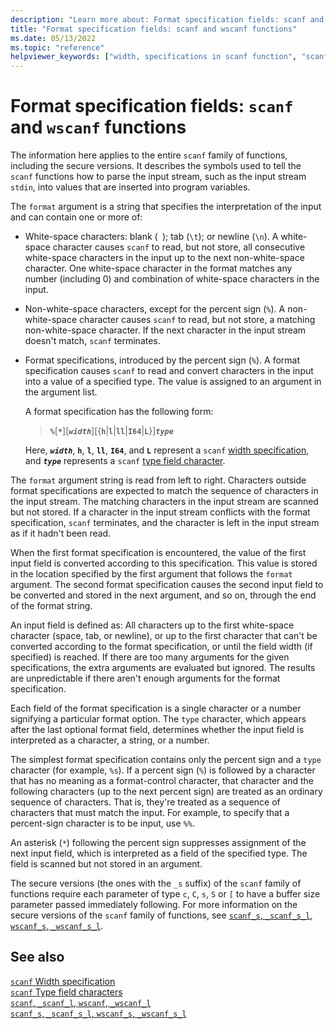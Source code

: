 ```yaml
---
description: "Learn more about: Format specification fields: scanf and wscanf functions"
title: "Format specification fields: scanf and wscanf functions"
ms.date: 05/13/2022
ms.topic: "reference"
helpviewer_keywords: ["width, specifications in scanf function", "scanf format specifications", "scanf width specifications", "scanf type field characters", "type fields, scanf function", "format specification fields for scanf function", "type fields"]
---
```

# Format specification fields: `scanf` and `wscanf` functions

The information here applies to the entire `scanf` family of functions, including the secure versions. It describes the symbols used to tell the `scanf` functions how to parse the input stream, such as the input stream `stdin`, into values that are inserted into program variables.

The `format` argument is a string that specifies the interpretation of the input and can contain one or more of:

- White-space characters: blank (` `); tab (`\t`); or newline (`\n`). A white-space character causes `scanf` to read, but not store, all consecutive white-space characters in the input up to the next non-white-space character. One white-space character in the format matches any number (including 0) and combination of white-space characters in the input.

- Non-white-space characters, except for the percent sign (`%`). A non-white-space character causes `scanf` to read, but not store, a matching non-white-space character. If the next character in the input stream doesn't match, `scanf` terminates.

- Format specifications, introduced by the percent sign (`%`). A format specification causes `scanf` to read and convert characters in the input into a value of a specified type. The value is assigned to an argument in the argument list.

  A format specification has the following form:

  > **`%`**\[**`*`**]\[***`width`***]\[{**`h`**\|**`l`**\|**`ll`**\|**`I64`**\|**`L`**}]***`type`***

  Here, ***`width`***, **`h`**, **`l`**, **`ll`**, **`I64`**, and **`L`** represent a `scanf` [width specification](./scanf-width-specification.md), and ***`type`*** represents a `scanf` [type field character](./scanf-type-field-characters.md).

The `format` argument string is read from left to right. Characters outside format specifications are expected to match the sequence of characters in the input stream. The matching characters in the input stream are scanned but not stored. If a character in the input stream conflicts with the format specification, `scanf` terminates, and the character is left in the input stream as if it hadn't been read.

When the first format specification is encountered, the value of the first input field is converted according to this specification. This value is stored in the location specified by the first argument that follows the `format` argument. The second format specification causes the second input field to be converted and stored in the next argument, and so on, through the end of the format string.

An input field is defined as: All characters up to the first white-space character (space, tab, or newline), or up to the first character that can't be converted according to the format specification, or until the field width (if specified) is reached. If there are too many arguments for the given specifications, the extra arguments are evaluated but ignored. The results are unpredictable if there aren't enough arguments for the format specification.

Each field of the format specification is a single character or a number signifying a particular format option. The `type` character, which appears after the last optional format field, determines whether the input field is interpreted as a character, a string, or a number.

The simplest format specification contains only the percent sign and a `type` character (for example, `%s`). If a percent sign (`%`) is followed by a character that has no meaning as a format-control character, that character and the following characters (up to the next percent sign) are treated as an ordinary sequence of characters. That is, they're treated as a sequence of characters that must match the input. For example, to specify that a percent-sign character is to be input, use `%%`.

An asterisk (`*`) following the percent sign suppresses assignment of the next input field, which is interpreted as a field of the specified type. The field is scanned but not stored in an argument.

The secure versions (the ones with the `_s` suffix) of the `scanf` family of functions require each parameter of type `c`, `C`, `s`, `S` or `[` to have a buffer size parameter passed immediately following. For more information on the secure versions of the `scanf` family of functions, see [`scanf_s`, `_scanf_s_l`, `wscanf_s`, `_wscanf_s_l`](./reference/scanf-s-scanf-s-l-wscanf-s-wscanf-s-l.md).

## See also

[`scanf` Width specification](./scanf-width-specification.md)\
[`scanf` Type field characters](./scanf-type-field-characters.md)\
[`scanf`, `_scanf_l`, `wscanf`, `_wscanf_l`](./reference/scanf-scanf-l-wscanf-wscanf-l.md)\
[`scanf_s`, `_scanf_s_l`, `wscanf_s`, `_wscanf_s_l`](./reference/scanf-s-scanf-s-l-wscanf-s-wscanf-s-l.md)
